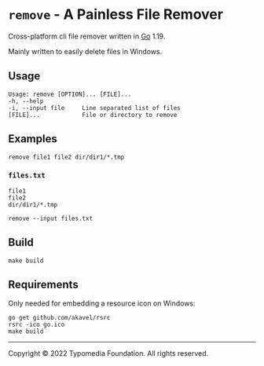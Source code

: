 # `remove` - A Painless File Remover

Cross-platform cli file remover written in [Go](https://go.dev/) 1.19.

Mainly written to easily delete files in Windows.

## Usage

    Usage: remove [OPTION]... [FILE]...
    -h, --help
    -i, --input file     Line separated list of files
    [FILE]...            File or directory to remove

## Examples

    remove file1 file2 dir/dir1/*.tmp

### `files.txt`

```
file1
file2
dir/dir1/*.tmp
```

    remove --input files.txt

## Build

    make build

## Requirements

Only needed for embedding a resource icon on Windows:

    go get github.com/akavel/rsrc
    rsrc -ico go.ico
    make build

---
Copyright © 2022 Typomedia Foundation. All rights reserved.